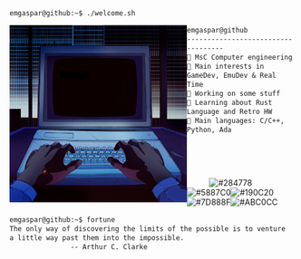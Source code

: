 ```console
emgaspar@github:~$ ./welcome.sh
```

<img align="left" src="https://github.com/emgaspar/emgaspar/blob/main/images/computer.jpg" alt="Computer" width="313" />

```
emgaspar@github
-----------------------------------
🏫 MsC Computer engineering
🔎 Main interests in GameDev, EmuDev & Real Time
🔭 Working on some stuff
🌱 Learning about Rust Language and Retro HW
🌟 Main languages: C/C++, Python, Ada





```

<p align="left">
  &nbsp; &nbsp; &nbsp; &nbsp; &nbsp;
  <img alt="#284778" src="https://via.placeholder.com/15/284778/000000?text=+" width="25" height="20" /><img alt="#5887C0" src="https://via.placeholder.com/15/5887C0/000000?text=+" width="25" height="20" /><img alt="#190C20" src="https://via.placeholder.com/15/190C20/000000?text=+" width="25" height="20" /><img alt="#7D888F" src="https://via.placeholder.com/15/7D888F/000000?text=+" width="25" height="20" /><img alt="#ABC0CC" src="https://via.placeholder.com/15/ABC0CC/000000?text=+" width="25" height="20" />
</p>



```console
emgaspar@github:~$ fortune
The only way of discovering the limits of the possible is to venture
a little way past them into the impossible.
               -- Arthur C. Clarke
```

